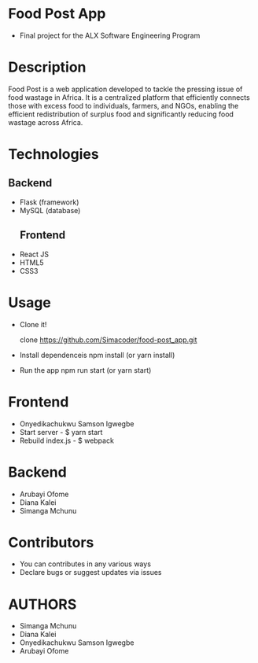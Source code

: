 # Food Post App 
- Final project for the ALX Software Engineering Program 

# Description 
Food Post is a web application developed to tackle the pressing issue of food wastage in 
Africa. It is a centralized platform that efficiently connects those with excess food to 
individuals, farmers, and NGOs, enabling the efficient redistribution of surplus food and 
significantly reducing food wastage across Africa.

# Technologies
  ## Backend 
- Flask (framework)
- MySQL (database)
  ## Frontend
- React JS
- HTML5
- CSS3

# Usage
- Clone it!

  clone https://github.com/Simacoder/food-post_app.git
- Install dependenceis 
  npm install (or yarn install)
- Run the app
  npm run start (or yarn start)

# Frontend
- Onyedikachukwu Samson Igwegbe
- Start server - $ yarn start
- Rebuild index.js - $ webpack
  
# Backend
- Arubayi Ofome
- Diana Kalei
- Simanga Mchunu

# Contributors
- You can contributes in any various ways
- Declare bugs or suggest updates via issues

# AUTHORS
- Simanga Mchunu
- Diana Kalei 
- Onyedikachukwu Samson Igwegbe
- Arubayi Ofome 
